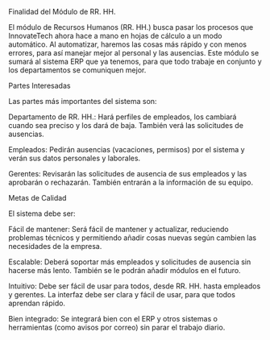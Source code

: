 Finalidad del Módulo de RR. HH.

El módulo de Recursos Humanos (RR. HH.) busca pasar los procesos que InnovateTech ahora hace a mano en hojas de cálculo a un modo automático. Al automatizar, haremos las cosas más rápido y con menos errores, para así manejar mejor al personal y las ausencias. Este módulo se sumará al sistema ERP que ya tenemos, para que todo trabaje en conjunto y los departamentos se comuniquen mejor.

Partes Interesadas

Las partes más importantes del sistema son:

Departamento de RR. HH.: Hará perfiles de empleados, los cambiará cuando sea preciso y los dará de baja. También verá las solicitudes de ausencias.

Empleados: Pedirán ausencias (vacaciones, permisos) por el sistema y verán sus datos personales y laborales.

Gerentes: Revisarán las solicitudes de ausencia de sus empleados y las aprobarán o rechazarán. También entrarán a la información de su equipo.

Metas de Calidad

El sistema debe ser:

Fácil de mantener: Será fácil de mantener y actualizar, reduciendo problemas técnicos y permitiendo añadir cosas nuevas según cambien las necesidades de la empresa.

Escalable: Deberá soportar más empleados y solicitudes de ausencia sin hacerse más lento. También se le podrán añadir módulos en el futuro.

Intuitivo: Debe ser fácil de usar para todos, desde RR. HH. hasta empleados y gerentes. La interfaz debe ser clara y fácil de usar, para que todos aprendan rápido.

Bien integrado: Se integrará bien con el ERP y otros sistemas o herramientas (como avisos por correo) sin parar el trabajo diario.

